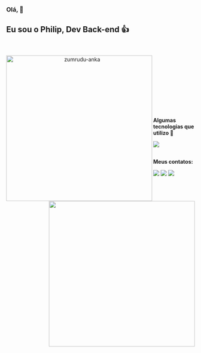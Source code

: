 ### Olá, 👋
## Eu sou o Philip, Dev Back-end 👍

<br>
<div align="center">
<p align=center>
  <div align=center>
    <a href="https://github.com/denvercoder1/github-readme-streak-stats" title="Go to Source">
      <img align="left" width=390 src="https://github-readme-streak-stats.herokuapp.com/?user=PhTyr&theme=react&border=61dafb&hide_border=true" alt="zumrudu-anka" />
    </a>
    <a href="https://github.com/anuraghazra/github-readme-stats" title="Go to Source">
      <img align="right" width=390 src="https://github-readme-stats.vercel.app/api?username=PhTyr&show_icons=true&theme=react&border_color=61dafb&hide_border=true" />
    </a>
  </div>
  <br><br><br><br><br><br><br><br>
  

##
<p align="left">
<b> Algumas tecnologias que utilizo </b> 👀
</p>
<p align="left">
  <a href="https://skillicons.dev">
    <img src="https://skillicons.dev/icons?i=git,nodejs,github,javascript,typescript,postgres,html,vscode" />
  </a>
</p>

##
<p align="left">
  <b> Meus contatos: </b>
</p>
<div>
  <p align="left">
  <a href="https://www.instagram.com/philip_rm/" target="_blank"><img src="https://img.shields.io/badge/-Instagram-%23E4405F?style=for-the-badge&logo=instagram&logoColor=white" target="_blank"></a>
  <a href = "mailto:philip.rodrigues.machado@gmail.com"><img src="https://img.shields.io/badge/-Gmail-%23333?style=for-the-badge&logo=gmail&logoColor=white" target="_blank"></a>
  <a href="https://www.linkedin.com/in/philip-rodrigues-machado-95240460/" target="_blank"><img src="https://img.shields.io/badge/-LinkedIn-%230077B5?style=for-the-badge&logo=linkedin&logoColor=white" target="_blank"></a>
  </p>
</div>










